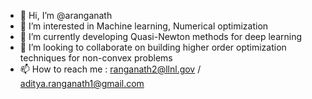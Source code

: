- 👋 Hi, I’m @aranganath
- 👀 I’m interested in Machine learning, Numerical optimization
- 🌱 I’m currently developing Quasi-Newton methods for deep learning
- 💞️ I’m looking to collaborate on building higher order optimization techniques for non-convex problems
- 📫 How to reach me : ranganath2@llnl.gov / aditya.ranganath1@gmail.com

<!---
aranganath/aranganath is a ✨ special ✨ repository because its `README.md` (this file) appears on your GitHub profile.
You can click the Preview link to take a look at your changes.
--->

